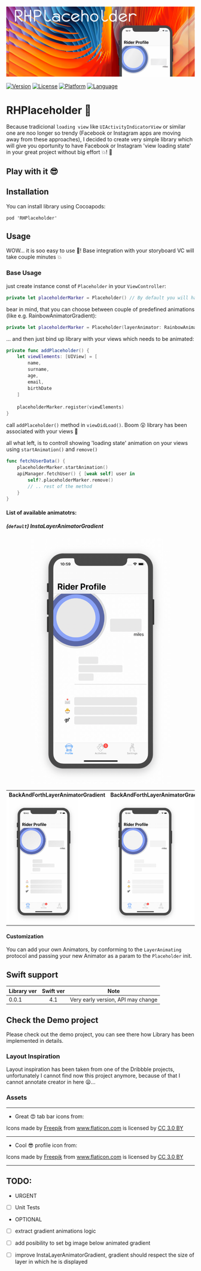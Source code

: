 <p align="center">
<img src ="./ReadmeAssets/LogoBanner.gif"/>
</p>

[![Version](https://img.shields.io/cocoapods/v/RHPlaceholder.svg?style=flat)](http://cocoadocs.org/docsets/RHPlaceholder)
[![License](https://img.shields.io/cocoapods/l/BadgeSwift.svg?style=flat)](/LICENSE)
[![Platform](http://img.shields.io/badge/platform-ios-blue.svg?style=flat)](https://developer.apple.com/iphone/index.action)
[![Language](http://img.shields.io/badge/language-swift-brightgreen.svg?style=flat)](https://developer.apple.com/swift)

# RHPlaceholder 💾
Because tradicional `loading view` like `UIActivityIndicatorView` or similar one are noo longer so trendy (Facebook or Instagram apps are moving away from these approaches), I decided to create very simple library which will give you oportunity to have Facebook or Instagram 'view loading state' in your great project without big effort 💥! 🍕 

## Play with it 😎

## Installation
You can install library using Cocoapods:
```
pod 'RHPlaceholder'
```

## Usage
WOW... it is soo easy to use 🙊! Base integration with your storyboard VC will take couple minutes 💥

### Base Usage
just create instance const of `Placeholder` in your `ViewController`:
```swift
private let placeholderMarker = Placeholder() // By default you will have Insta like gradient animation
```

bear in mind, that you can choose between couple of predefined animations (like e.g. RainbowAnimatorGradient):
```swift
private let placeholderMarker = Placeholder(layerAnimator: RainbowAnimatorGradient.self)
```

... and then just bind up library with your views which needs to be animated:

```swift
private func addPlaceholder() {
    let viewElements: [UIView] = [
        name,
        surname,
        age,
        email,
        birthDate
    ]
        
    placeholderMarker.register(viewElements)
}
```
call `addPlaceholder()` method in `viewDidLoad()`. 
Boom 😲 library has been associated with your views 👏

all what left, is to controll showing 'loading state' animation on your views using `startAnimation()` and `remove()`
```swift
func fetchUserData() {
    placeholderMarker.startAnimation()
    apiManager.fetchUser() { [weak self] user in 
        self?.placeholderMarker.remove()
        // .. rest of the method
    }
}
```

#### List of available animatotrs: 
##### (`default`) InstaLayerAnimatorGradient
<p align="center">
<img src ="./ReadmeAssets/insta1.gif" width="373" height="656"/>
</p>

<table align="center" bgcolor="#FFFFFF">
  <tr>
    <th>BackAndForthLayerAnimatorGradient</th>
    <th>BackAndForthLayerAnimatorGradient</th>
    <th>BackAndForthLayerAnimatorGradient</th>
  </tr>
  <tr>
    <td><img src ="./ReadmeAssets/bf1.gif" width="186" height="328"/></td>
    <td><img src ="./ReadmeAssets/blink1.gif" width="186" height="328"/></td>
    <td><img src ="./ReadmeAssets/Rainbow1.gif" width="186" height="328"/></td>
  </tr>
</table>

#### Customization
You can add your own Animators, by conforming to the `LayerAnimating` protocol and passing your new Animator as a param to the `Placeholder` init.

## Swift support
| Library ver| Swift ver| Note |
| ------------- |:-------------:| ------------- |
| 0.0.1   | 4.1 | Very early version, API may change |

## Check the Demo project

Please check out the demo project, you can see there how Library has been implemented in details.

### Layout Inspiration
Layout inspiration has been taken from one of the Dribbble projects, unfortunately I cannot find now this project anymore, because of that I cannot annotate creator in here 😦...

### Assets
---
- Great 😍 tab bar icons from:
<div>Icons made by <a href="http://www.freepik.com" title="Freepik">Freepik</a> from <a href="https://www.flaticon.com/" title="Flaticon">www.flaticon.com</a> is licensed by <a href="http://creativecommons.org/licenses/by/3.0/" title="Creative Commons BY 3.0" target="_blank">CC 3.0 BY</a></div>

---

- Cool 😎 profile icon from:
<div>Icons made by <a href="http://www.freepik.com" title="Freepik">Freepik</a> from <a href="https://www.flaticon.com/" title="Flaticon">www.flaticon.com</a> is licensed by <a href="http://creativecommons.org/licenses/by/3.0/" title="Creative Commons BY 3.0" target="_blank">CC 3.0 BY</a></div>


---
## TODO:
- URGENT
- [ ] Unit Tests 

- OPTIONAL
- [ ] extract gradient animations logic
- [ ] add posibility to set bg image below animated gradient
- [ ] improve InstaLayerAnimatorGradient, gradient should respect the size of layer in which he is displayed

 
